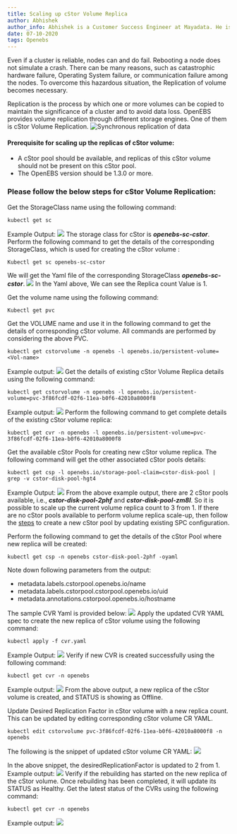 ```yaml
---
title: Scaling up cStor Volume Replica
author: Abhishek
author_info: Abhishek is a Customer Success Engineer at Mayadata. He is currently working with Kubernetes and Docker.
date: 07-10-2020
tags: Openebs
---
```


Even if a cluster is reliable, nodes can and do fail. Rebooting a node does not simulate a crash. There can be many reasons, such as catastrophic hardware failure, Operating System failure, or communication failure among the nodes. To overcome this hazardous situation, the Replication of volume becomes necessary.

Replication is the process by which one or more volumes can be copied to maintain the significance of a cluster and to avoid data loss. OpenEBS provides volume replication through different storage engines. One of them is cStor Volume Replication.
![Synchronous replication of data](https://lh5.googleusercontent.com/ijS24Ywabw-QkWWYbSLoOshGTi2SHZhdEFATaHIYbkNGK8lUq5SJrct6fNHfPjWcPTHGyvByS7uD1vYct2m5D6-HdRC2ZoMpS_c4Crw-9sREhPU-tXE8KAt-nWj7vYw99Ee_s1pE)
#### Prerequisite for scaling up the replicas of cStor volume:

- A cStor pool should be available, and replicas of this cStor volume should not be present on this cStor pool.
- The OpenEBS version should be 1.3.0 or more.

### Please follow the below steps for cStor Volume Replication:

Get the StorageClass name using the following command:

    kubectl get sc

Example Output:
![](https://lh5.googleusercontent.com/lTma7ZqsAavmXEzGG_b4BXDMUEYXjFXf0xxnWgE70znfR_EzP3IorVFp0evkKoLMsBQ0D7gwOQxivB_bZxEcv2vhYZOe17k7mNyDBaPewTgiUdusrd3ow12ClBeQvZVmVzjDrdsI)
The storage class for cStor is ***openebs-sc-cstor***. Perform the following command to get the details of the corresponding StorageClass, which is used for creating the cStor volume :

    Kubectl get sc openebs-sc-cstor

We will get the Yaml file of the corresponding StorageClass ***openebs-sc-cstor***.
![](https://lh5.googleusercontent.com/81DQJ-DhT3AKseMRfCZ4NpkmOPl2Tckm76jrUxE2eECY7lrejvNz3OjomFWmNiCRwm0L2seAWzmJJhe-8xcqFirBsEUedf2xzPN4NHq2RM2YYEZZv-iKpsE03j06EQi_D5kqnDCi)
In the Yaml above, We can see the Replica count Value is 1.

Get the volume name using the following command:

    Kubectl get pvc

Get the VOLUME name and use it in the following command to get the details of corresponding cStor volume. All commands are performed by considering the above PVC.

    kubectl get cstorvolume -n openebs -l openebs.io/persistent-volume=<Vol-name>

Example output:
![](https://lh4.googleusercontent.com/FIOJchscq3lm7UJLwnk7i1oNne_RxhjIJzI3FMANxxkRhz4yWZAue-Wu1jD03ii2aMjtdDu3zr9C-0ZGaeazkvxb_JkGnxBBDza605w_p-v9BY1ER40f6DityHwimJvhvuAR8FcT)
Get the details of existing cStor Volume Replica details using the following command:

    kubectl get cstorvolume -n openebs -l openebs.io/persistent-volume=pvc-3f86fcdf-02f6-11ea-b0f6-42010a8000f8

Example output:
![](https://lh3.googleusercontent.com/68NvgkfD7audTNZN1QLt6SVw4OvN_B3MIlnFnWm8MfgDziiexFX2qeI3tX6H1TCJJgrCA8b-nZQJoM6hx1QoYWOv4q74tKwB7nrZLc9xdluXRCvWTpj-sU6sIv7aJ0AMgL3rr1AR)
Perform the following command to get complete details of the existing cStor volume replica:

    kubectl get cvr -n openebs -l openebs.io/persistent-volume=pvc-3f86fcdf-02f6-11ea-b0f6-42010a8000f8

Get the available cStor Pools for creating new cStor volume replica. The following command will get the other associated cStor pools details:

    kubectl get csp -l openebs.io/storage-pool-claim=cstor-disk-pool | grep -v cstor-disk-pool-hgt4

Example Output:
![](https://lh6.googleusercontent.com/lcbO830nSZgValr-I4ci7FHRa6Qvqf3eG-bycWHHAniRD8mb8dwRHOwxeVObFqj4FqvXbNkb_oZUdWhMgAQuHvU1pYDecvWXhDetYGdJADBQhWfzMuwJm4d9Ywgg6bAKkj-Sd79a)
From the above example output, there are 2 cStor pools available, i.e., ***cstor-disk-pool-2phf*** and ***cstor-disk-pool-zm8l***. So it is possible to scale up the current volume replica count to 3 from 1. If there are no cStor pools available to perform volume replica scale-up, then follow the [steps](https://docs.openebs.io/docs/next/ugcstor.html#expanding-cStor-pool-to-a-new-node) to create a new cStor pool by updating existing SPC configuration.

Perform the following command to get the details of the cStor Pool where new replica will be created:

    kubectl get csp -n openebs cstor-disk-pool-2phf -oyaml

Note down following parameters from the output:

- metadata.labels.cstorpool.openebs.io/name
- metadata.labels.cstorpool.cstorpool.openebs.io/uid
- metadata.annotations.cstorpool.openebs.io/hostname

The sample CVR Yaml is provided below:
![](https://lh3.googleusercontent.com/JePqVqyIryf396SEkCf9NoS3kmPDXM0huqehkN3kX5f-eE7nX3-mCr42xriJeDKSNRgfVxSeQG_SUHkbqEZS4ktIzzcJ8VKCsFXuz4VhtdXpikLADE3eJdkgwH3zFd5PXRPfYc70)
Apply the updated CVR YAML spec to create the new replica of cStor volume using the following command:

    kubectl apply -f cvr.yaml

Example Output:
![](https://lh5.googleusercontent.com/JElB0d8zFXHoUh6wM0QpAshOmYbVXOvH5RIR9UjJ_svM67ZR2pq6cQ4ckrq0Qw6ACpRnOqO-6nUbvLUrDhFKvgZxjrh-ke0VHnKW-pR2oyzkgXdQuRATSwy9EVN19G458ZyR_9Xd)
Verify if new CVR is created successfully using the following command:

    kubectl get cvr -n openebs

Example output:
![](https://lh4.googleusercontent.com/ql9j6Zcod6DT1vKhJrlJJaxk4YUN8Mf_o7LT3e-fBjjoybINByEwwDS5fln6K5BEJGW6vFfE8h2JA_2tFvQY5PQKo62eJvQfTE5j5JwECIz2oO3u_ypKHWRylL3gmU4KYlo4axtU)
From the above output, a new replica of the cStor volume is created, and STATUS is showing as Offline.

Update Desired Replication Factor in cStor volume with a new replica count. This can be updated by editing corresponding cStor volume CR YAML.

    kubectl edit cstorvolume pvc-3f86fcdf-02f6-11ea-b0f6-42010a8000f8 -n openebs

The following is the snippet of updated cStor volume CR YAML:
![](https://lh3.googleusercontent.com/lAisXwgequP2MyeCw1cVuwUYFG9G9L5U88olJ2CjbjIOpHjlMwn-K8p11ktaCjQfxK-u5EL-ebpZofD0W_LOKmfFa-wW3eTLtBpqSt7EPYvz5rQciYeaFdT6_7PCsJkdxPVHZCVg)

In the above snippet, the desiredReplicationFactor is updated to 2 from 1. Example output:
![](https://lh6.googleusercontent.com/uBkJft958gfjATk070ZFZOMXaq7Sb1xnd5lBVMa2sKuXo-nxwrRxQS58TPgdpoLjMuMHvT4LwPscxPdT6kgwpaDVSraLmsNwWhfanMUrNVO72K8WgxwT3_or4EdzqQkWBgI-Ka84)
Verify if the rebuilding has started on the new replica of the cStor volume. Once rebuilding has been completed, it will update its STATUS as Healthy. Get the latest status of the CVRs using the following command:

    kubectl get cvr -n openebs

Example output:
![](https://lh6.googleusercontent.com/1KjmeLgtvoFcBh0vVmB0iwj_gjo-Tkd3vVTTmaw3OaREY9KbvDUQLqyEu0Hj_aYKDpTIRSDVG2sOrTPMczJAPASlzFitSHDyocPV4Bb6IgajW-ArUpDKhi8StFesnHYZrUc3X9DJ)
